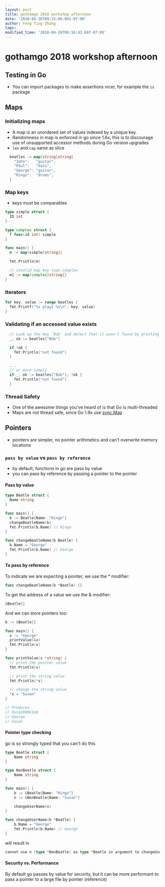 ```yaml
---
layout: post
title: gothamgo 2018 workshop afternoon
date: '2018-04-26T09:15:00.001-07:00'
author: Feng Ting Zhang
tags:
modified_time: '2018-04-26T09:16:43.607-07:00'
---
```


# gothamgo 2018 workshop afternoon

## Testing in Go
* You can import packages to make assertions nicer, for example the `is` package

## Maps

### Initializing maps
* A map is an unordered set of values indexed by a unique key.
* Randomness in map is enforced in go since 1.6x, this is to discourage use of unsupported accessor methods during Go version upgrades
* `len` and `cap` same as slice

```go
  beatles := map[string]string{
    "John":   "guitar",
    "Paul":   "bass",
    "George": "guitar",
    "Ringo":  "drums",
  }
```

### Map keys
* keys must be comparables

```go
type simple struct {
  ID int
}

type complex struct {
  f func(id int) simple
}

func main() {
  m := map[simple]string{}

  fmt.Println(m)

  // invalid map key type complex
  m1 := map[complex]string{}
}
```

### Iterators
```go
for key, value := range beatles {
  fmt.Printf("%s plays %s\n", key, value)
}

```

### Validating if an accessed value exists
```go
  // Look up the key `Bob` and detect that it wasn't found by printing `not found`
  _, ok := beatles["Bob"]

  if !ok {
    fmt.Println("not found")
  }

  ...
  // or more simply
  if _, ok := beatles["Bob"]; !ok {
    fmt.Println("not found")
  }

```

### Thread Safety
* One of the awesome things you've heard of is that Go is multi-threaded
* Maps are not thread safe, since Go 1.9x use [sync.Map](https://golang.org/pkg/sync/#Map)


## Pointers
* pointers are simpler, no pointer arithmetics and can't overwrite memory locations


### `pass by value` vs `pass by reference`
* by default, functions in go are pass by value
* you can pass by reference by passing a pointer to the pointer

#### Pass by value
```go
type Beatle struct {
  Name string
}

func main() {
  b := Beatle{Name: "Ringo"}
  changeBeatleName(b)
  fmt.Println(b.Name) // Ringo
}

func changeBeatleName(b Beatle) {
  b.Name = "George"
  fmt.Println(b.Name) // George
}

```

#### To pass by reference

To indicate we are expecting a pointer, we use the * modifier:
```go
func changeBeatleName(b *Beatle) {}
```

To get the address of a value we use the & modifier:
```go
&Beatle{}
```

And we can store pointers too:
```go
b := &Beatle{}
```


```go
func main() {
  x := "George"
  printValue(&x)
  fmt.Println(x)
}

func printValue(s *string) {
  // print the pointer value
  fmt.Println(s)

  // print the string value
  fmt.Println(*s)

  // change the string value
  *s = "Susan"
}

// Produces
// 0xc42000e1e0
// George
// Susan
```

#### Pointer type checking
go is so strongly typed that you can't do this
```go
type Beatle struct {
    Name string
}

type NonBeatle struct {
    Name string
}

func main() {
    b := &Beatle{Name: "Ringo"}
    n := &NonBeatle{Name: "Susan"}

    changeUserName(n)
}

func changeUserName(b *Beatle) {
    b.Name = "George"
    fmt.Println(b.Name) // George
}
```

will result in
```go
cannot use n (type *NonBeatle) as type *Beatle in argument to changeUserName
```

#### Security vs. Performance
By default go passes by value for security, but it can be more performant to pass a pointer to a large file by pointer (reference)

